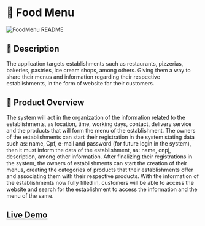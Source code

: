 # :spaghetti: Food Menu

![FoodMenu README](https://user-images.githubusercontent.com/47699280/82818787-a41dcc80-9e75-11ea-91a8-6777fae6f0a7.png)

## :pizza: Description

The application targets establishments such as restaurants, pizzerias, bakeries, pastries, ice cream shops, among others. Giving them a way to share their menus and information regarding their respective establishments, in the form of website for their customers.

## :bento: Product Overview

The system will act in the organization of the information related to the establishments, as location, time, working days, contact, delivery service and the products that will form the menu of the establishment.
The owners of the establishments can start their registration in the system stating data such as: name, Cpf, e-mail and password (for future login in the system), then it must inform the data of the establishment, as: name, cnpj, description, among other information.
After finalizing their registrations in the system, the owners of establishments can start the creation of their menus, creating the categories of products that their establishments offer and associating them with their respective products.
With the information of the establishments now fully filled in, customers will be able to access the website and search for the establishment to access the information and the menu of the same.

## [Live Demo](https://foodmenudac.herokuapp.com/)
